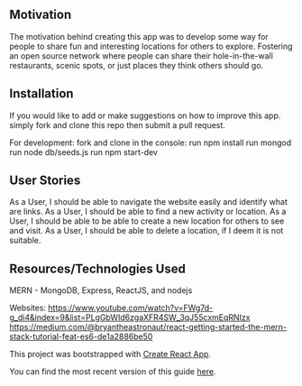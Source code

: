 ## Motivation
  The motivation behind creating this app was to develop some way for people to share fun and interesting locations for others to explore. Fostering an open source network where people can share their hole-in-the-wall restaurants, scenic spots, or just places they think others should go.


## Installation
If you would like to add or make suggestions on how to improve this app. simply fork and clone this repo then submit a pull request.

For development:
  fork and clone
  in the console:
  run npm install
  run mongod
  run node db/seeds.js
  run npm start-dev

## User Stories
As a User, I should be able to navigate the website easily and identify what are links.
As a User, I should be able to find a new activity or location.
As a User, I should be able to be able to create a new location for others to see and visit.
As a User, I should be able to delete a location, if I deem it is not suitable.

## Resources/Technologies Used
  MERN - MongoDB, Express, ReactJS, and nodejs

Websites:
https://www.youtube.com/watch?v=FWg7d-g_di4&index=9&list=PLgGbWId6zgaXFR4SW_3qJ55cxmEqRNIzx
https://medium.com/@bryantheastronaut/react-getting-started-the-mern-stack-tutorial-feat-es6-de1a2886be50


This project was bootstrapped with [Create React App](https://github.com/facebookincubator/create-react-app).

You can find the most recent version of this guide [here](https://github.com/facebookincubator/create-react-app/blob/master/packages/react-scripts/template/README.md).
